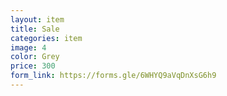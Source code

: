 ```yaml
---
layout: item
title: Sale 
categories: item
image: 4
color: Grey
price: 300
form_link: https://forms.gle/6WHYQ9aVqDnXsG6h9
---
```

